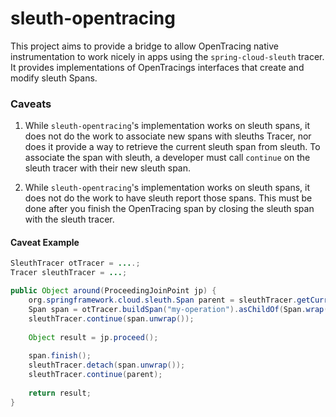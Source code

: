 # sleuth-opentracing

This project aims to provide a bridge to allow OpenTracing native instrumentation to
work nicely in apps using the `spring-cloud-sleuth` tracer. It provides implementations
of OpenTracings interfaces that create and modify sleuth Spans.

### Caveats

1. While `sleuth-opentracing`'s implementation works on sleuth spans, it does not do the
work to associate new spans with sleuths Tracer, nor does it provide a way to retrieve
the current sleuth span from sleuth. To associate the span with sleuth, a developer must
call `continue` on the sleuth tracer with their new sleuth span. 

2. While `sleuth-opentracing`'s implementation works on sleuth spans, it does not do the
work to have sleuth report those spans. This must be done after you finish the
OpenTracing span by closing the sleuth span with the sleuth tracer.

#### Caveat Example

```java
SleuthTracer otTracer = ....;
Tracer sleuthTracer = ...;

public Object around(ProceedingJoinPoint jp) {
    org.springframework.cloud.sleuth.Span parent = sleuthTracer.getCurrentSpan();
    Span span = otTracer.buildSpan("my-operation").asChildOf(Span.wrap(parent)).start();
    sleuthTracer.continue(span.unwrap());
    
    Object result = jp.proceed();
    
    span.finish();
    sleuthTracer.detach(span.unwrap());
    sleuthTracer.continue(parent);
    
    return result;
}
```